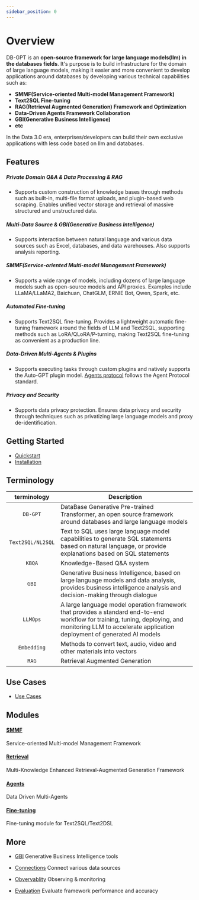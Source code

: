 ```yaml
---
sidebar_position: 0
---
```


# Overview
DB-GPT is an **open-source framework for large language models(llm) in the databases fields**. It's purpose is to build infrastructure for the domain of large language models, making it easier and more convenient to develop applications around databases by developing various technical capabilities such as:

-  **SMMF(Service-oriented Multi-model Management Framework)**
-  **Text2SQL Fine-tuning**
-  **RAG(Retrieval Augmented Generation) Framework and Optimization**
-  **Data-Driven Agents Framework Collaboration**
-  **GBI(Generative Business Intelligence)**
-  **etc**

In the Data 3.0 era, enterprises/developers can build their own exclusive applications with less code based on llm and databases.

## Features

##### Private Domain Q&A & Data Processing & RAG
- Supports custom construction of knowledge bases through methods such as built-in, multi-file format uploads, and plugin-based web scraping. Enables unified vector storage and retrieval of massive structured and unstructured data.

##### Multi-Data Source & GBI(Generative Business Intelligence)
- Supports interaction between natural language and various data sources such as Excel, databases, and data warehouses. Also supports analysis reporting. 

##### SMMF(Service-oriented Multi-model Management Framework)
- Supports a wide range of models, including dozens of large language models such as open-source models and API proxies. Examples include LLaMA/LLaMA2, Baichuan, ChatGLM, ERNIE Bot, Qwen, Spark, etc.

##### Automated Fine-tuning
- Supports Text2SQL fine-tuning. Provides a lightweight automatic fine-tuning framework around the fields of LLM and Text2SQL, supporting methods such as LoRA/QLoRA/P-turning, making Text2SQL fine-tuning as convenient as a production line.
##### Data-Driven Multi-Agents & Plugins
- Supports executing tasks through custom plugins and natively supports the Auto-GPT plugin model. [Agents protocol](https://agentprotocol.ai/) follows the Agent Protocol standard.

##### Privacy and Security
- Supports data privacy protection. Ensures data privacy and security through techniques such as privatizing large language models and proxy de-identification.

## Getting Started

 - [Quickstart](/docs/quickstart)
 - [Installation](/docs/installation)


## Terminology

| terminology          | Description                                                   |
|----------------------|---------------------------------------------------------------|
| <center> `DB-GPT`       </center>| DataBase Generative Pre-trained Transformer, an open source framework around databases and large language models |
| <center> `Text2SQL/NL2SQL`  </center>  | Text to SQL uses large language model capabilities to generate SQL statements based on natural language, or provide explanations based on SQL statements |
| <center>`KBQA`   </center>  | Knowledge-Based Q&A system |
| <center>`GBI`            </center>  | Generative Business Intelligence, based on large language models and data analysis, provides business intelligence analysis and decision-making through dialogue |
| <center>`LLMOps`   </center>  | A large language model operation framework that provides a standard end-to-end workflow for training, tuning, deploying, and monitoring LLM to accelerate application deployment of generated AI models |
|<center> `Embedding`  </center>   | Methods to convert text, audio, video and other materials into vectors |
|<center> `RAG`   </center>| Retrieval Augmented Generation |

## Use Cases

- [Use Cases](/docs/use_cases)

## Modules

#### [SMMF](/docs/modules/smmf)
Service-oriented Multi-model Management Framework 

#### [Retrieval](/docs/modules/rag)
Multi-Knowledge Enhanced Retrieval-Augmented Generation Framework

#### [Agents](/docs/modules/agent)
Data Driven Multi-Agents

#### [Fine-tuning](/docs/modules/fine_tuning)
Fine-tuning module for Text2SQL/Text2DSL


## More

- [GBI](/docs/modules/visual)
Generative Business Intelligence tools

- [Connections](/docs/modules/connections) 
Connect various data sources

- [Obvervablity](/docs/operation_manual/advanced_tutorial/debugging)
Observing & monitoring

- [Evaluation](/docs/modules/eval)
Evaluate framework performance and accuracy